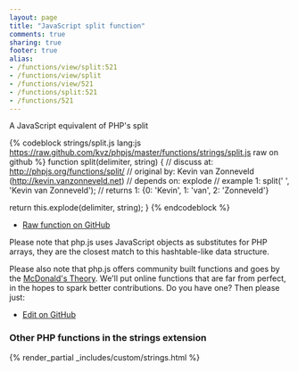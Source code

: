 ```yaml
---
layout: page
title: "JavaScript split function"
comments: true
sharing: true
footer: true
alias:
- /functions/view/split:521
- /functions/view/split
- /functions/view/521
- /functions/split:521
- /functions/521
---
```

<!-- Generated by Rakefile:build -->
A JavaScript equivalent of PHP's split

{% codeblock strings/split.js lang:js https://raw.github.com/kvz/phpjs/master/functions/strings/split.js raw on github %}
function split(delimiter, string) {
  //  discuss at: http://phpjs.org/functions/split/
  // original by: Kevin van Zonneveld (http://kevin.vanzonneveld.net)
  //  depends on: explode
  //   example 1: split(' ', 'Kevin van Zonneveld');
  //   returns 1: {0: 'Kevin', 1: 'van', 2: 'Zonneveld'}

  return this.explode(delimiter, string);
}
{% endcodeblock %}

 - [Raw function on GitHub](https://github.com/kvz/phpjs/blob/master/functions/strings/split.js)

Please note that php.js uses JavaScript objects as substitutes for PHP arrays, they are 
the closest match to this hashtable-like data structure. 

Please also note that php.js offers community built functions and goes by the 
[McDonald's Theory](https://medium.com/what-i-learned-building/9216e1c9da7d). We'll put online 
functions that are far from perfect, in the hopes to spark better contributions. 
Do you have one? Then please just: 

 - [Edit on GitHub](https://github.com/kvz/phpjs/edit/master/functions/strings/split.js)


### Other PHP functions in the strings extension
{% render_partial _includes/custom/strings.html %}
